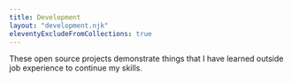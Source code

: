 ```yaml
---
title: Development
layout: "development.njk"
eleventyExcludeFromCollections: true
---
```


These open source projects demonstrate things that I have learned outside job experience to continue my skills.